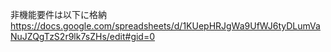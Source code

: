 非機能要件は以下に格納
https://docs.google.com/spreadsheets/d/1KUepHRJgWa9UfWJ6tyDLumVaNuJZQgTzS2r9lk7sZHs/edit#gid=0